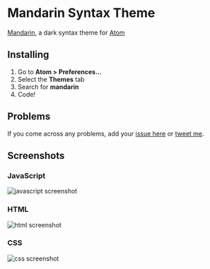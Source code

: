 Mandarin Syntax Theme
=====================

[Mandarin](https://atom.io/themes/mandarin-syntax), a dark syntax theme for [Atom](https://atom.io)


Installing
----------

1. Go to **Atom > Preferences...**
2. Select the **Themes** tab
3. Search for **mandarin**
4. Code!


Problems
--------

If you come across any problems, add your [issue here](https://github.com/jacobdeichert/mandarin-syntax/issues) or [tweet me](https://twitter.com/jakedeichert).



Screenshots
-----------

### JavaScript
![javascript screenshot](https://cloud.githubusercontent.com/assets/1631044/2688443/273165c2-c2a0-11e3-80e3-2c18d4cb4f61.png)


### HTML
![html screenshot](https://cloud.githubusercontent.com/assets/1631044/2688444/319d2e38-c2a0-11e3-8b21-1888032d8c45.png)


### CSS
![css screenshot](https://cloud.githubusercontent.com/assets/1631044/2688445/3b1bf4a8-c2a0-11e3-9585-f88f15ba6df6.png)


